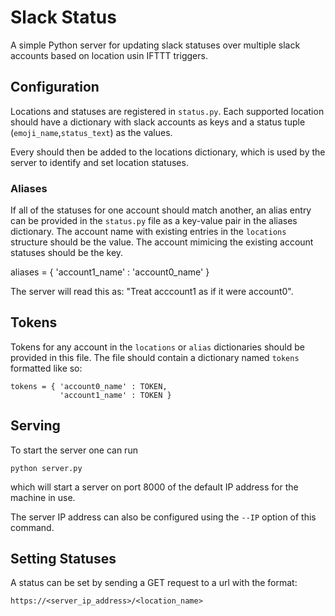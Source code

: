 
Slack Status
============

A simple Python server for updating slack statuses over
multiple slack accounts based on location usin IFTTT triggers.

Configuration
-------------

Locations and statuses are registered in `status.py`. Each supported
location should have a dictionary with slack accounts as keys and a 
status tuple (`emoji_name`,`status_text`) as the values. 

Every should then be added to the locations dictionary, which is used
by the server to identify and set location statuses.

### Aliases

If all of the statuses for one account should match another, an alias
entry can be provided in the `status.py` file as a key-value pair in
the aliases dictionary. The account name with existing entries in the
`locations` structure should be the value. The account mimicing the
existing account statuses should be the key.

aliases = { 'account1_name' : 'account0_name' }

The server will read this as: "Treat acccount1 as if it were account0".

Tokens
------

Tokens for any account in the `locations` or `alias` dictionaries
should be provided in this file. The file should contain a dictionary
named `tokens` formatted like so: 

    tokens = { 'account0_name' : TOKEN,
               'account1_name' : TOKEN }

Serving
-------

To start the server one can run

    python server.py

which will start a server on port 8000 of the default IP address for
the machine in use.

The server IP address can also be configured using the `--IP` option
of this command.

Setting Statuses
----------------

A status can be set by sending a GET request to a url with the format: 

    https://<server_ip_address>/<location_name>
